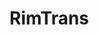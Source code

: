 # RimTrans

<!-- [![version](https://img.shields.io/github/tag/RimWorld-zh/RimTrans.svg?label=version&logo=github&style=flat-square)](https://github.com/RimWorld-zh/RimTrans/releases)
[![RimWorld Version](https://img.shields.io/badge/RimWorld-v1.0.2282-%23f7941e.svg?style=flat-square)](https://rimworldgame.com/)
[![license MIT](https://img.shields.io/github/license/RimWorld-zh/RimTrans.svg?style=flat-square)](https://github.com/RimWorld-zh/RimTrans/blob/master/LICENSE)

## Features

- Support RimWord **Core** and **Mods**
- Merge old translation
- `DefInjected`
- `Keyed`
- `Strings`
- `Backstories`
- `Assemblies` (the .dll files of mods)
- `Patches` (TODO) -->

